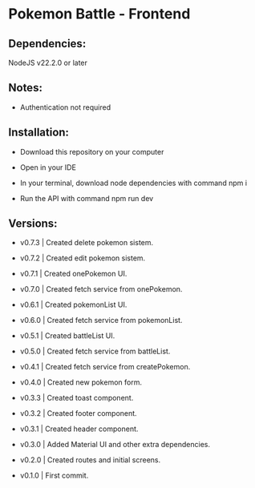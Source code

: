 # Pokemon Battle - Frontend

## Dependencies:

NodeJS v22.2.0 or later

## Notes:

- Authentication not required

## Installation:

- Download this repository on your computer

- Open in your IDE

- In your terminal, download node dependencies with command npm i

- Run the API with command npm run dev

## Versions:

- v0.7.3 | Created delete pokemon sistem.

- v0.7.2 | Created edit pokemon sistem.

- v0.7.1 | Created onePokemon UI.

- v0.7.0 | Created fetch service from onePokemon.

- v0.6.1 | Created pokemonList UI.

- v0.6.0 | Created fetch service from pokemonList.

- v0.5.1 | Created battleList UI.

- v0.5.0 | Created fetch service from battleList.

- v0.4.1 | Created fetch service from createPokemon.

- v0.4.0 | Created new pokemon form.

- v0.3.3 | Created toast component.

- v0.3.2 | Created footer component.

- v0.3.1 | Created header component.

- v0.3.0 | Added Material UI and other extra dependencies.

- v0.2.0 | Created routes and initial screens.

- v0.1.0 | First commit.
